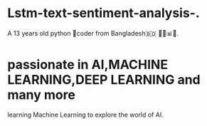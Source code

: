 # Lstm-text-sentiment-analysis-.
A 13 years old python 🐍coder   from Bangladesh🇧🇩 👨‍💻📊🤖.
# passionate in AI,MACHINE LEARNING,DEEP LEARNING and many more
learning Machine Learning to explore the world of AI.
